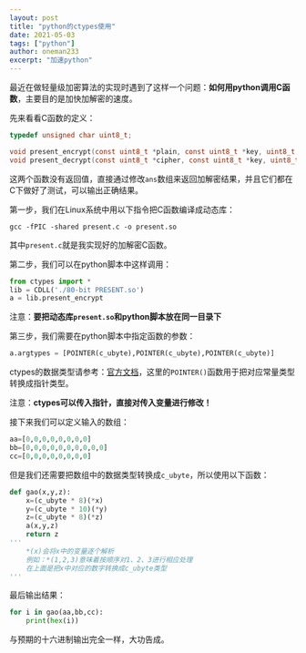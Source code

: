 ```yaml
---
layout: post
title: "python的ctypes使用"
date: 2021-05-03
tags: ["python"]
author: oneman233
excerpt: "加速python"
---
```


最近在做轻量级加密算法的实现时遇到了这样一个问题：**如何用python调用C函数**，主要目的是加快加解密的速度。

先来看看C函数的定义：

```c
typedef unsigned char uint8_t;

void present_encrypt(const uint8_t *plain, const uint8_t *key, uint8_t *ans);
void present_decrypt(const uint8_t *cipher, const uint8_t *key, uint8_t *ans)
```

这两个函数没有返回值，直接通过修改`ans`数组来返回加解密结果，并且它们都在C下做好了测试，可以输出正确结果。

第一步，我们在Linux系统中用以下指令把C函数编译成动态库：

```
gcc -fPIC -shared present.c -o present.so
```

其中`present.c`就是我实现好的加解密C函数。

第二步，我们可以在python脚本中这样调用：

```py
from ctypes import *
lib = CDLL('./80-bit PRESENT.so')
a = lib.present_encrypt
```

注意：**要把动态库`present.so`和python脚本放在同一目录下**

第三步，我们需要在python脚本中指定函数的参数：

```py
a.argtypes = [POINTER(c_ubyte),POINTER(c_ubyte),POINTER(c_ubyte)]
```

ctypes的数据类型请参考：[官方文档](https://docs.python.org/2/library/ctypes.html#fundamental-data-types)，这里的`POINTER()`函数用于把对应常量类型转换成指针类型。

注意：**ctypes可以传入指针，直接对传入变量进行修改！**

接下来我们可以定义输入的数组：

```py
aa=[0,0,0,0,0,0,0,0]
bb=[0,0,0,0,0,0,0,0,0,0]
cc=[0,0,0,0,0,0,0,0]
```

但是我们还需要把数组中的数据类型转换成`c_ubyte`，所以使用以下函数：

```py
def gao(x,y,z):
    x=(c_ubyte * 8)(*x)
    y=(c_ubyte * 10)(*y)
    z=(c_ubyte * 8)(*z)
    a(x,y,z)
    return z
'''
    *(x)会将x中的变量逐个解析
    例如：*(1,2,3)意味着按顺序对1、2、3进行相应处理
    在上面是把x中对应的数字转换成c_ubyte类型
'''
```

最后输出结果：

```py
for i in gao(aa,bb,cc):
    print(hex(i))
```

与预期的十六进制输出完全一样，大功告成。